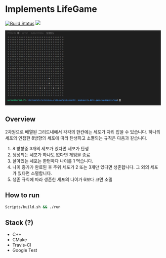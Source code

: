 # Implements LifeGame

[![Build Status](https://travis-ci.com/moreal/LifeGame-interview-problem.svg?branch=master)](https://travis-ci.com/moreal/interview-problems) ![](https://img.shields.io/badge/language-cpp-blue.svg)

![Play Image](./Images/play_image.gif)

## Overview

2차원으로 배열된 그리드내에서 각각의 한칸에는 세포가 자리 잡을 수 있습니다.
하나의 세포의 인접한 8방향의 세포에 따라 탄생하고 소멸되는 규칙은 다음과 같습니다.

1. 8 방향중 3개의 세포가 있다면 세포가 탄생
2. 생성되는 세포가 하나도 없다면 게임을 종료
3. 살아있는 세포는 한턴마다 나이를 1 먹습니다.
4. 나이 증가가 완료된 후 주위 세포가 2 또는 3개만 있다면 생존합니다. 그 외의 세포가 있다면 소멸합니다.
5. 생존 규칙에 따라 생존한 세포의 나이가 6보다 크면 소멸

## How to run

```bash
Scripts/build.sh && ./run
```

## Stack (?)

- C++
- CMake
- Travis-CI
- Google Test